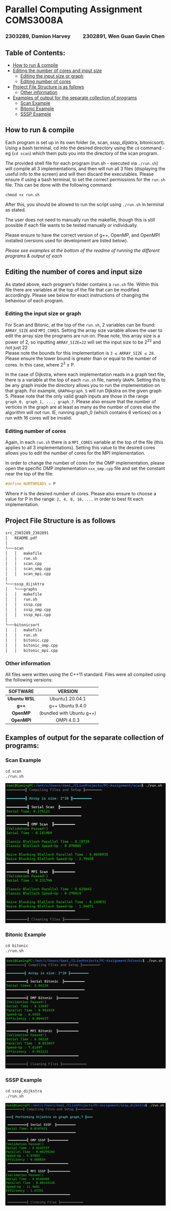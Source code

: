 # Parallel Computing Assignment COMS3008A

### 2303289, Damion Harvey&nbsp;&nbsp;&nbsp;&nbsp;&nbsp;&nbsp;&nbsp;&nbsp;&nbsp;&nbsp;2302891, Wen Guan Gavin Chen

<!-- TOC -->

## Table of Contents:
* [How to run & compile](#how-to-run--compile)
* [Editing the number of cores and input size](#editing-the-number-of-cores-and-input-size)
    * [Editing the input size or graph](#editing-the-input-size-or-graph)
    * [Editing number of cores](#editing-number-of-cores)
* [Project File Structure is as follows](#project-file-structure-is-as-follows)
    * [Other information](#other-information)
* [Examples of output for the separate collection of programs](#examples-of-output-for-the-separate-collection-of-programs)
    * [Scan Example](#scan-example)
    * [Bitonic Example](#bitonic-example)
    * [SSSP Example](#sssp-example)

<!-- TOC -->

## How to run & compile

Each program is set up in its own folder (ie, scan, sssp_dijsktra, bitonicsort). Using a bash terminal, cd into the desired
directory using the `cd` command - eg (`cd scan`) which them puts you into the directory of the scan program.

The provided shell file for each program (run.sh - executed via `./run.sh`) will compile
all 3 implementations, and then will run all 3 files (displaying the useful info to the screen)
and will then discard the executables. Please ensure if using a bash terminal, to set the correct permissions for the
`run.sh` file. This can be done with the following command: 
```shell
chmod +x run.sh
```
After this, you should be allowed to run the script using `./run.sh` in terminal as stated.  

The user does not need to manually run the makefile, though this is still possible if each file wants to be tested
manually or individually.

Please ensure to have the correct version of g++, OpenMP, and OpenMPI installed
(versions used for development are listed below).

*Please see examples at the bottom of the readme of running the different programs & output of each*

## Editing the number of cores and input size

As stated above, each program's folder contains a `run.sh` file. Within this file there are variables at the top of 
the file that can be modified accordingly. Please see below for exact instructions of changing the behaviour of each program.

### Editing the input size or graph

For Scan and Bitonic, at the top of the `run.sh`, 2 variables can be found: `ARRAY_SIZE` and `MPI_CORES`.
Setting the array size variable allows the user to edit the array size the programs are run on. Pleae note,
this array size is a power of 2, so inputting `ARRAY_SIZE=22` will set the input size to be 2<sup>22</sup> and not just
22  
Please note the bounds for this implementation is `3 ≤ ARRAY_SIZE ≤ 28`. Please ensure the lower bound is greater than
or equal to the number of cores. In this case, where 2<sup>3</sup> ≥ P. 

In the case of Dijkstra, where each implementation reads in a graph text file, there is a variable at the top of
each `run.sh` file, namely `GRAPH`. Setting this to be any graph inside the directory allows you to run the
implementation
on that graph. For example, `GRAPH=graph_5` will run Dijkstra on the given graph 5. Please note that the only valid
graph
inputs are those in the range `graph_0, graph_1, ..., graph_7`. Please also ensure that the number of vertices in the
graph are at least
as many as the number of cores else the algorithm will not run. IE, running graph_0 (which contains 6 vertices)
on a run with 16 cores will be invalid.

### Editing number of cores

Again, in each `run.sh` there is a `MPI_CORES` variable at the top of the file (this applies to all 3 implementations).
Setting this value to the desired cores allows you to edit the number of cores for the MPI implementation.

In order to change the number of cores for the OMP implementation, please open the specific OMP
implementation `xxx_omp.cpp` file
and set the constant near the top of the file:
```c++ 
#define NUMTHREADS = P
```
Where `P` is the desired number of cores. Please also
ensure to choose a value for P in the range: `2, 4, 8, 16, ...` in order to best fit each implementation.

## Project File Structure is as follows
```
src_2303289_2302891
│   README.pdf
│
└───scan
│   │   makefile
│   │   run.sh
│   │   scan.cpp
│   │   scan_omp.cpp
│   │   scan_mpi.cpp
│   
└───sssp_dijsktra
│   └───graphs
│   │   makefile
│   │   run.sh
│   │   sssp.cpp  
│   │   sssp_omp.cpp      
│   │   sssp_mpi.cpp     
│
└───bitonicsort
│   │   makefile
│   │   run.sh
│   │   bitonic.cpp  
│   │   bitonic_omp.cpp      
│   │   bitonic_mpi.cpp   
```

### Other information

All files were written using the C++11 standard. Files were all compiled using the following versions:

|    SOFTWARE    |          VERSION          |
|:--------------:|:-------------------------:|
| **Ubuntu WSL** |      Ubuntu1 20.04.1      |
|    **g++**     |     g++ Ubuntu 9.4.0      |
|   **OpenMP**   | (bundled with Ubuntu g++) |
|  **OpenMPI**   |        OMPI 4.0.3         |

## Examples of output for the separate collection of programs:

### Scan Example
```
cd scan
./run.sh
```
![img.png](scanexample.png)

### Bitonic Example
```
cd bitonic
./run.sh
```
![img.png](bitonic_example.png)
  
### SSSP Example
```
cd sssp_dijkstra
./run.sh
```
![img.png](dijsktra_example.png)  
  
